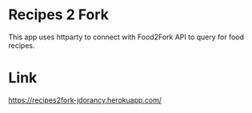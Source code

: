 Recipes 2 Fork
==
This app uses httparty to connect with Food2Fork API to query for food recipes.

Link
==
https://recipes2fork-jdorancy.herokuapp.com/